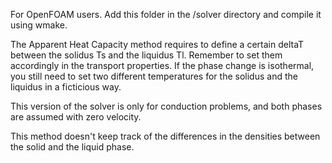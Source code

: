 For OpenFOAM users.
Add this folder in the /solver directory and compile it using wmake.

The Apparent Heat Capacity method requires to define a certain deltaT between the solidus Ts and the liquidus Tl. Remember to set them accordingly in the transport properties.
If the phase change is isothermal, you still need to set two different temperatures for the solidus and the liquidus in a ficticious way.

This version of the solver is only for conduction problems, and both phases are assumed with zero velocity.

This method doesn't keep track of the differences in the densities between the solid and the liquid phase.
